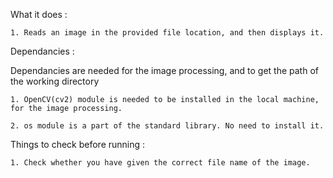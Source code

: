 What it does :

    1. Reads an image in the provided file location, and then displays it.

Dependancies :

Dependancies are needed for the image processing, and to get the path of the working directory

    1. OpenCV(cv2) module is needed to be installed in the local machine, for the image processing.

    2. os module is a part of the standard library. No need to install it.

Things to check before running :

    1. Check whether you have given the correct file name of the image.
